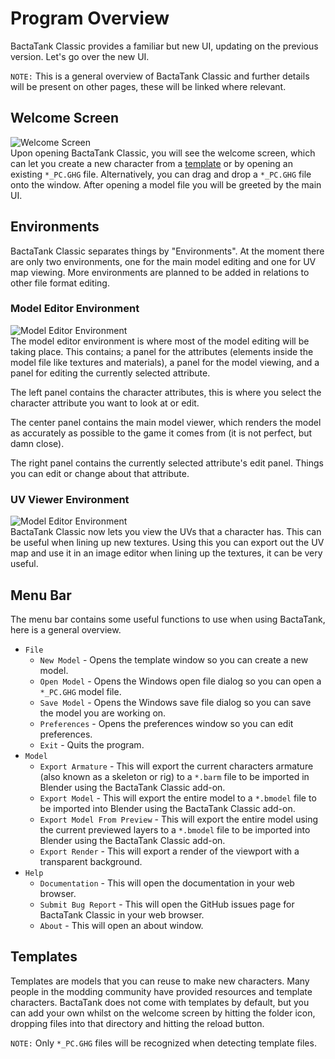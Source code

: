 # Program Overview
BactaTank Classic provides a familiar but new UI, updating on the previous version. Let's go over the new UI.

`NOTE:` This is a general overview of BactaTank Classic and further details will be present on other pages, these will be linked where relevant.

## Welcome Screen
![Welcome Screen](https://i.imgur.com/EivCiv6.png)<br>
Upon opening BactaTank Classic, you will see the welcome screen, which can let you create a new character from a [template](#templates) or by opening an existing `*_PC.GHG` file. Alternatively, you can drag and drop a `*_PC.GHG` file onto the window. After opening a model file you will be greeted by the main UI.

## Environments
BactaTank Classic separates things by "Environments". At the moment there are only two environments, one for the main model editing and one for UV map viewing. More environments are planned to be added in relations to other file format editing.

### Model Editor Environment
![Model Editor Environment](https://i.imgur.com/RQcDjAO.png)<br>
The model editor environment is where most of the model editing will be taking place. This contains; a panel for the attributes (elements inside the model file like textures and materials), a panel for the model viewing, and a panel for editing the currently selected attribute.

The left panel contains the character attributes, this is where you select the character attribute you want to look at or edit.

The center panel contains the main model viewer, which renders the model as accurately as possible to the game it comes from (it is not perfect, but damn close).

The right panel contains the currently selected attribute's edit panel. Things you can edit or change about that attribute.

### UV Viewer Environment
![Model Editor Environment](https://i.imgur.com/gInMnlK.png)<br>
BactaTank Classic now lets you view the UVs that a character has. This can be useful when lining up new textures. Using this you can export out the UV map and use it in an image editor when lining up the textures, it can be very useful.

## Menu Bar
The menu bar contains some useful functions to use when using BactaTank, here is a general overview.

- `File`
  - `New Model` - Opens the template window so you can create a new model.
  - `Open Model` - Opens the Windows open file dialog so you can open a `*_PC.GHG` model file.
  - `Save Model` - Opens the Windows save file dialog so you can save the model you are working on.
  - `Preferences` - Opens the preferences window so you can edit preferences.
  - `Exit` - Quits the program.
- `Model`
  - `Export Armature` - This will export the current characters armature (also known as a skeleton or rig) to a `*.barm` file to be imported in Blender using the BactaTank Classic add-on.
  - `Export Model` - This will export the entire model to a `*.bmodel` file to be imported into Blender using the BactaTank Classic add-on.
  - `Export Model From Preview` - This will export the entire model using the current previewed layers to a `*.bmodel` file to be imported into Blender using the BactaTank Classic add-on.
  - `Export Render` - This will export a render of the viewport with a transparent background.
- `Help`
  - `Documentation` - This will open the documentation in your web browser.
  - `Submit Bug Report` - This will open the GitHub issues page for BactaTank Classic in your web browser.
  - `About` - This will open an about window.

## Templates
Templates are models that you can reuse to make new characters. Many people in the modding community have provided resources and template characters. BactaTank does not come with templates by default, but you can add your own whilst on the welcome screen by hitting the folder icon, dropping files into that directory and hitting the reload button.

`NOTE:` Only `*_PC.GHG` files will be recognized when detecting template files.